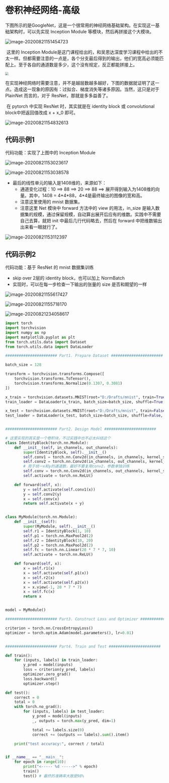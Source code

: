 # 卷积神经网络-高级

​		下图所示的是GoogleNet，这是一个很常用的神经网络基础架构。在实现这一基础架构时，可以先实现 Inception Module 等模块，然后再拼接这个大模块。

![image-20200821151454723](src-PyTorch深度学习实践/image-20200821151454723.png)

​		这里的 Inception Module是这门课程给出的，和吴恩达深度学习课程中给出的不太一样。但都需要注意的一点是，各个分支最后得到的输出，他们的宽高必须能匹配上。至于各自的通道数是多少，这个没有规定，反正都能拼接上。

<img src="src-PyTorch深度学习实践/image-20200821152018424.png" style="zoom:60%" />

​		在实现神经网络时需要注意，并不是越层数越多越好，下图的数据就证明了这一点。造成这一现象的原因有：过拟合、梯度消失等诸多原因。当然，这只是对于 PlainNet 而言的，对于 ResNet，那就是多多益善了。

​		在 pytorch 中实现 ResNet 时，其实就是在 identity block 或 convolutional block中把返回值改成 x + x_0 即可。

![image-20200821154832613](src-PyTorch深度学习实践/image-20200821154832613.png)

## 代码示例1

代码功能：实现了上图中的 Inception Module

![image-20200821153023617](src-PyTorch深度学习实践/image-20200821153023617.png)

![image-20200821153038578](src-PyTorch深度学习实践/image-20200821153038578.png)

* 最后的线性单元的输入是1408维的，来源如下：
  * 通道变化过程：10 ==> 88 ==> 20 ==> 88 ==> 展开得到输入为1408维的向量。其中，1408 = 4\*4\*88，4\*4是最终输出的图像的宽和高。
  * 注意这里使用的 mnist 数据集。
  * 注意这里 Net 模块中 forward 方法中的 view 的用法，in_size 是输入数据集的规模，通过保留规模，自动算出展开后应有的维数。实践中不需要自己去算，就把 init 中最后几行代码略去，然后在 forward 中把维数输出出来看一眼就行了。

![image-20200821153112397](src-PyTorch深度学习实践/image-20200821153112397.png)

## 代码示例2

代码功能：基于 ResNet 的 mnist 数据集训练

* skip over 2层的 identity block，也可以加上 NormBatch
* 实现时，可以在每一步检查一下输出的张量的 size 是否和期望的一样

![image-20200821155617427](src-PyTorch深度学习实践/image-20200821155617427.png)

![image-20200821155718170](src-PyTorch深度学习实践/image-20200821155718170.png)

![image-20200821234058617](src-PyTorch深度学习实践/image-20200821234058617.png)

```python
import torch
import torchvision
import numpy as np
import matplotlib.pyplot as plt
from torch.utils.data import Dataset
from torch.utils.data import DataLoader

####################### Part1. Prepare Dataset #######################

batch_size = 128

transform = torchvision.transforms.Compose([
    torchvision.transforms.ToTensor(),
    torchvision.transforms.Normalize(0.1307, 0.3081)
])

x_train = torchvision.datasets.MNIST(root="D:/Drafts/mnist", train=True, transform=transform, download=False)
train_loader = DataLoader(x_train, batch_size=batch_size, shuffle=True, num_workers=2)

x_test = torchvision.datasets.MNIST(root="D:/Drafts/mnist", train=False, transform=transform, download=False)
test_loader = DataLoader(x_test, batch_size=batch_size, shuffle=False, num_workers=2)


####################### Part2. Design Model #######################

# 这里实现的其实是一个卷积块，不过实践中也不必太纠结这个
class IdentityBlock(torch.nn.Module):
    def __init__(self, in_channels, out_channels):
        super(IdentityBlock, self).__init__()
        self.conv1 = torch.nn.Conv2d(in_channels, in_channels, kernel_size=3, padding=1)
        self.conv2 = torch.nn.Conv2d(in_channels, out_channels, kernel_size=3, padding=1)
        # 用于统一x和y的通道数，最好不要复用conv2，参数单独训练
        self.conv = torch.nn.Conv2d(in_channels, out_channels, kernel_size=3, padding=1)
        self.activate = torch.nn.ReLU()

    def forward(self, x):
        y = self.activate(self.conv1(x))
        y = self.conv2(y)
        x = self.conv(x)
        return self.activate(x + y)


class MyModule(torch.nn.Module):
    def __init__(self):
        super(MyModule, self).__init__()
        self.r1 = IdentityBlock(1, 10)
        self.p1 = torch.nn.MaxPool2d(2)
        self.r2 = IdentityBlock(10, 20)
        self.p2 = torch.nn.MaxPool2d(2)
        self.fc = torch.nn.Linear(20 * 7 * 7, 10)
        self.activate = torch.nn.ReLU()

    def forward(self, x):
        x = self.r1(x)
        x = self.activate(self.p1(x))
        x = self.r2(x)
        x = self.activate(self.p2(x))
        x = x.view(-1, 20 * 7 * 7)
        x = self.fc(x)
        return x


model = MyModule()

####################### Part3. Construct Loss and Optimizer #######################

criterion = torch.nn.CrossEntropyLoss()
optimizer = torch.optim.Adam(model.parameters(), lr=0.01)


####################### Part4. Train and Test #######################

def train():
    for (inputs, labels) in train_loader:
        y_pred = model(inputs)
        loss = criterion(y_pred, labels)
        optimizer.zero_grad()
        loss.backward()
        optimizer.step()

def test():
    correct = 0
    total = 0
    with torch.no_grad():
        for (inputs, labels) in test_loader:
            y_pred = model(inputs)
            _, outputs = torch.max(y_pred, dim=1)

            total += labels.size(0)
            correct += (outputs == labels).sum().item()

    print("test accuracy:", correct / total)


if __name__ == "__main__":
    for epoch in range(10):
        print("<----- %d ----->" % epoch)
        train()
        test() # 最终的准确率大致是98%
```